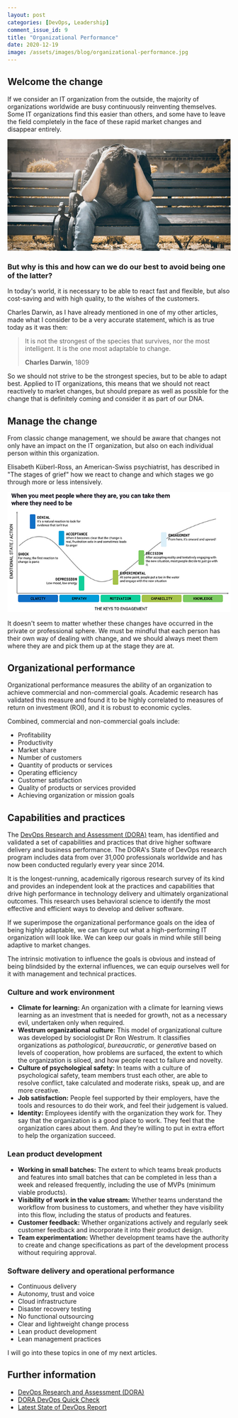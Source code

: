 ```yaml
---
layout: post
categories: [DevOps, Leadership]
comment_issue_id: 9
title: "Organizational Performance"
date: 2020-12-19
image: /assets/images/blog/organizational-performance.jpg
---
```


## Welcome the change

If we consider an IT organization from the outside, the majority of organizations worldwide are busy continuously reinventing themselves. Some IT organizations find this easier than others, and some have to leave the field completely in the face of these rapid market changes and disappear entirely.

![Grief](/assets/images/blog/grief.jpg)

### But why is this and how can we do our best to avoid being one of the latter?

In today's world, it is necessary to be able to react fast and flexible, but also cost-saving and with high quality, to the wishes of the customers.

Charles Darwin, as I have already mentioned in one of my other articles, made what I consider to be a very accurate statement, which is as true today as it was then:

> It is not the strongest of the species that survives, 
nor the most intelligent. It is the one most adaptable to change.
>
> **Charles Darwin**, 1809

So we should not strive to be the strongest species, but to be able to adapt best. Applied to IT organizations, this means that we should not react reactively to market changes, but should prepare as well as possible for the change that is definitely coming and consider it as part of our DNA.

## Manage the change

From classic change management, we should be aware that changes not only have an impact on the IT organization, but also on each individual person within this organization. 

Elisabeth Küberl-Ross, an American-Swiss psychiatrist, has described in "The stages of grief" how we react to change and which stages we go through more or less intensively.

![The stages of grief](/assets/images/blog/stages-of-grief.jpg)

It doesn't seem to matter whether these changes have occurred in the private or professional sphere. We must be mindful that each person has their own way of dealing with change, and we should always meet them where they are and pick them up at the stage they are at. 

## Organizational performance

Organizational performance measures the ability of an organization to achieve commercial and non-commercial goals. Academic research has validated this measure and found it to be highly correlated to measures of return on investment (ROI), and it is robust to economic cycles.

Combined, commercial and non-commercial goals include:
- Profitability
- Productivity
- Market share
- Number of customers
- Quantity of products or services
- Operating efficiency
- Customer satisfaction
- Quality of products or services provided
- Achieving organization or mission goals

## Capabilities and practices

The [DevOps Research and Assessment (DORA)](https://www.devops-research.com/research.html) team, has identified and validated a set of capabilities and practices that drive higher software delivery and business performance. The DORA's State of DevOps research program includes data from over 31,000 professionals worldwide and has now been conducted regularly every year since 2014.

It is the longest-running, academically rigorous research survey of its kind and provides an independent look at the practices and capabilities that drive high performance in technology delivery and ultimately organizational outcomes. This research uses behavioral science to identify the most effective and efficient ways to develop and deliver software.

If we superimpose the organizational performance goals on the idea of being highly adaptable, we can figure out what a high-performing IT organization will look like. We can keep our goals in mind while still being adaptive to market changes.

The intrinsic motivation to influence the goals is obvious and instead of being blindsided by the external influences, we can equip ourselves well for it with management and technical practices.

### Culture and work environment

- **Climate for learning:** An organization with a climate for learning views learning as an investment that is needed for growth, not as a necessary evil, undertaken only when required.
- **Westrum organizational culture:** This model of organizational culture was developed by sociologist Dr Ron Westrum. It classifies organizations as *pathological*, *bureaucratic*, or *generative* based on levels of cooperation, how problems are surfaced, the extent to which the organization is siloed, and how people react to failure and novelty.
- **Culture of psychological safety:** In teams with a culture of psychological safety, team members trust each other, are able to resolve conflict, take calculated and moderate risks, speak up, and are more creative.
- **Job satisfaction:** People feel supported by their employers, have the tools and resources to do their work, and feel their judgement is valued.
- **Identity:** Employees identify with the organization they work for. They say that the organization is a good place to work. They feel that the organization cares about them. And they’re willing to put in extra effort to help the organization succeed.

### Lean product development

- **Working in small batches:** The extent to which teams break products and features into small batches that can be completed in less than a week and released frequently, including the use of MVPs (minimum viable products).
- **Visibility of work in the value stream:** Whether teams understand the workflow from business to customers, and whether they have visibility into this flow, including the status of products and features.
- **Customer feedback:** Whether organizations actively and regularly seek customer feedback and incorporate it into their product design.
- **Team experimentation:** Whether development teams have the authority to create and change specifications as part of the development process without requiring approval.

### Software delivery and operational performance

- Continuous delivery
- Autonomy, trust and voice
- Cloud infrastructure
- Disaster recovery testing
- No functional outsourcing
- Clear and lightweight change process
- Lean product development
- Lean management practices

I will go into these topics in one of my next articles.

## Further information

- [DevOps Research and Assessment (DORA)](https://www.devops-research.com/research.html)
- [DORA DevOps Quick Check](https://www.devops-research.com/quickcheck.html)
- [Latest State of DevOps Report](https://cloud.google.com/devops/state-of-devops)